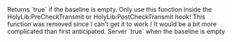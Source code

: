 <function name="IsEmptyBaseline" parent="pvs" type="libraryfunc">
	<description>
		Returns `true` if the baseline is empty.
		<note>
			Only use this function inside the <page>HolyLib:PreCheckTransmit</page> or <page>HolyLib:PostCheckTransmit</page> hook!
		</note>
		<removed>
			This function was removed since I can't get it to work / It would be a bit more complicated than first anticipated.
		</removed>
	</description>
	<realm>Server</realm>
	<rets>
		<ret name="isEmpty" type="boolean">`true` when the baseline is empty</ret>
	</rets>
</function>